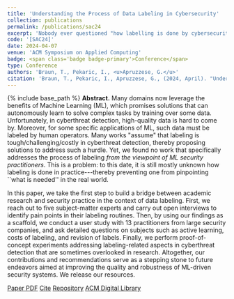 ```yaml
---
title: 'Understanding the Process of Data Labeling in Cybersecurity'
collection: publications
permalink: /publications/sac24
excerpt: 'Nobody ever questioned "how labelling is done by cybersecurity practitioners". We try to uncover this mystery.'
code: '[SAC24]'
date: 2024-04-07
venue: 'ACM Symposium on Applied Computing'
badge: <span class='badge badge-primary'>Conference</span>
type: Conference
authors: 'Braun, T., Pekaric, I., <u>Apruzzese, G.</u>'
citation: 'Braun, T., Pekaric, I., Apruzzese, G., (2024, April). "Understanding the Process of Data Labeling in Cybersecurity" In <i>2024 Symposium on Applied Computing (ACM SAC)</i>.'
---
```

{% include base_path %}
<b>Abstract.</b> Many domains now leverage the benefits of Machine Learning (ML), which promises solutions that can autonomously learn to solve complex tasks by training over some data. Unfortunately, in cyberthreat detection, high-quality data is hard to come by. Moreover, for some specific applications of ML, such data must be labeled by human operators. Many works "assume" that labeling is tough/challenging/costly in cyberthreat detection, thereby proposing solutions to address such a hurdle.
Yet, we found no work that specifically addresses the process of labeling _from the viewpoint of ML security practitioners_. This is a problem: to this date, it is still mostly unknown how labeling is done in practice---thereby preventing one from pinpointing ``what is needed'' in the real world. 

In this paper, we take the first step to build a bridge between academic research and security practice in the context of data labeling. First, we reach out to five subject-matter experts and carry out open interviews to identify pain points in their labeling routines. Then, by using our findings as a scaffold, we conduct a user study with 13 practitioners from large security companies, and ask detailed questions on subjects such as active learning, costs of labeling, and revision of labels. Finally, we perform proof-of-concept experiments addressing labeling-related aspects in cyberthreat detection that are sometimes overlooked in research. Altogether, our contributions and recommendations serve as a stepping stone to future endeavors aimed at improving the quality and robustness of ML-driven security systems. 
We release our resources.


<a class="btn btn-outline-primary my-1 mr-1 btn-sm" href="{{ base_path }}/files/papers/sac24/sac24.pdf" target="_blank" rel="noopener">Paper PDF</a> 
<a class="btn btn-outline-primary my-1 mr-1 btn-sm" href="{{ base_path }}/files/papers/sac24/sac24_cite.html" target="_blank" rel="noopener">Cite</a>
<a class="btn btn-outline-primary my-1 mr-1 btn-sm" href="https://github.com/hihey54/sac24_labeling" target="_blank" rel="noopener">Repository</a> 
<a class="btn btn-outline-primary my-1 mr-1 btn-sm" href="https://dl.acm.org/doi/abs/10.1145/3605098.3636046" target="_blank" rel="noopener">ACM Digital Library</a> 

